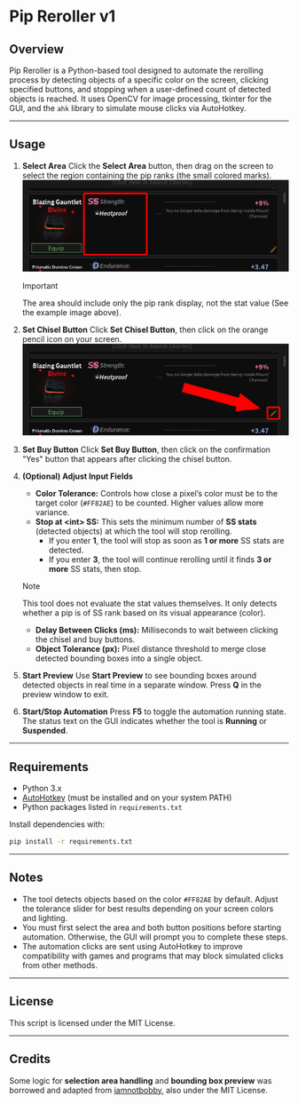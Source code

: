 # Pip Reroller v1

## Overview

Pip Reroller is a Python-based tool designed to automate the rerolling process by detecting objects of a specific color on the screen, clicking specified buttons, and stopping when a user-defined count of detected objects is reached. It uses OpenCV for image processing, tkinter for the GUI, and the `ahk` library to simulate mouse clicks via AutoHotkey.

---

## Usage

1. **Select Area**
   Click the **Select Area** button, then drag on the screen to select the region containing the pip ranks (the small colored marks).  
   ![Selection Example](/assets/kc-tool-suite/piprr_selection_example.png)
   > [!IMPORTANT]
   > The area should include only the pip rank display, not the stat value (See the example image above).

2. **Set Chisel Button**
   Click **Set Chisel Button**, then click on the orange pencil icon on your screen.  
   ![Chisel Button](/assets/kc-tool-suite/chisel_button.png)

3. **Set Buy Button**
   Click **Set Buy Button**, then click on the confirmation "Yes" button that appears after clicking the chisel button.

4. **(Optional) Adjust Input Fields**

   * **Color Tolerance:** Controls how close a pixel’s color must be to the target color (`#FF82AE`) to be counted. Higher values allow more variance.
   * **Stop at \<int\> SS:** This sets the minimum number of **SS stats** (detected objects) at which the tool will stop rerolling.
        * If you enter **1**, the tool will stop as soon as **1 or more** SS stats are detected.
        * If you enter **3**, the tool will continue rerolling until it finds **3 or more** SS stats, then stop.
   > [!NOTE]
   >This tool does not evaluate the stat values themselves. It only detects whether a pip is of SS rank based on its visual appearance (color).
   * **Delay Between Clicks (ms):** Milliseconds to wait between clicking the chisel and buy buttons.
   * **Object Tolerance (px):** Pixel distance threshold to merge close detected bounding boxes into a single object.

5. **Start Preview**
   Use **Start Preview** to see bounding boxes around detected objects in real time in a separate window. Press **Q** in the preview window to exit.

6. **Start/Stop Automation**
   Press **F5** to toggle the automation running state. The status text on the GUI indicates whether the tool is **Running** or **Suspended**.

---

## Requirements

* Python 3.x
* [AutoHotkey](https://www.autohotkey.com/) (must be installed and on your system PATH)
* Python packages listed in `requirements.txt`

Install dependencies with:

```bash
pip install -r requirements.txt
```

---

## Notes

* The tool detects objects based on the color `#FF82AE` by default. Adjust the tolerance slider for best results depending on your screen colors and lighting.
* You must first select the area and both button positions before starting automation. Otherwise, the GUI will prompt you to complete these steps.
* The automation clicks are sent using AutoHotkey to improve compatibility with games and programs that may block simulated clicks from other methods.

---

## License

This script is licensed under the MIT License.

---

## Credits

Some logic for **selection area handling** and **bounding box preview** was borrowed and adapted from [iamnotbobby](https://github.com/iamnotbobby), also under the MIT License.